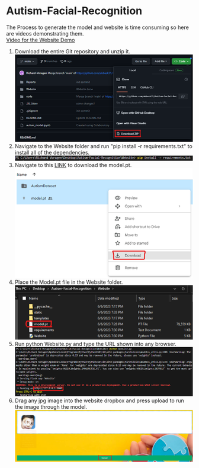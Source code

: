 # Autism-Facial-Recognition
The Process to generate the model and website is time consuming so here are videos demonstrating them. </br>
[Video for the Website Demo](https://youtu.be/8JzHdWFlOtc) </br>

1. Download the entire Git repository and unzip it.
![Download Zip](Reference_Images/Download.png)
2. Navigate to the Website folder and run "pip install -r requirements.txt" to install all of the dependencies.
![Dependencies](Reference_Images/Requirements.png)
3. Navigate to this [LINK](https://drive.google.com/file/d/1lw2oQ0Z3xaS2AophmNpvUcRT12slhxwx/view) to download the model.pt.
![Download Model](Reference_Images/Model.png)
4. Place the Model.pt file in the Website folder.
![Download Model](Reference_Images/File.png)
5. Run python Website.py and type the URL shown into any browser.
![Download Model](Reference_Images/URL.png)
6. Drag any jpg image into the website dropbox and press upload to run the image through the model.
![Download Model](Reference_Images/Upload.png)